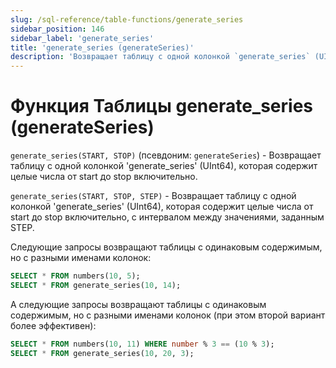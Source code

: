 ```yaml
---
slug: /sql-reference/table-functions/generate_series
sidebar_position: 146
sidebar_label: 'generate_series'
title: 'generate_series (generateSeries)'
description: 'Возвращает таблицу с одной колонкой `generate_series` (UInt64), которая содержит целые числа от start до stop включительно.'
---
```



# Функция Таблицы generate_series (generateSeries)

`generate_series(START, STOP)` (псевдоним: `generateSeries`) - Возвращает таблицу с одной колонкой 'generate_series' (UInt64), которая содержит целые числа от start до stop включительно.

`generate_series(START, STOP, STEP)` - Возвращает таблицу с одной колонкой 'generate_series' (UInt64), которая содержит целые числа от start до stop включительно, с интервалом между значениями, заданным STEP. 

Следующие запросы возвращают таблицы с одинаковым содержимым, но с разными именами колонок:

```sql
SELECT * FROM numbers(10, 5);
SELECT * FROM generate_series(10, 14);
```

А следующие запросы возвращают таблицы с одинаковым содержимым, но с разными именами колонок (при этом второй вариант более эффективен):

```sql
SELECT * FROM numbers(10, 11) WHERE number % 3 == (10 % 3);
SELECT * FROM generate_series(10, 20, 3);
```
